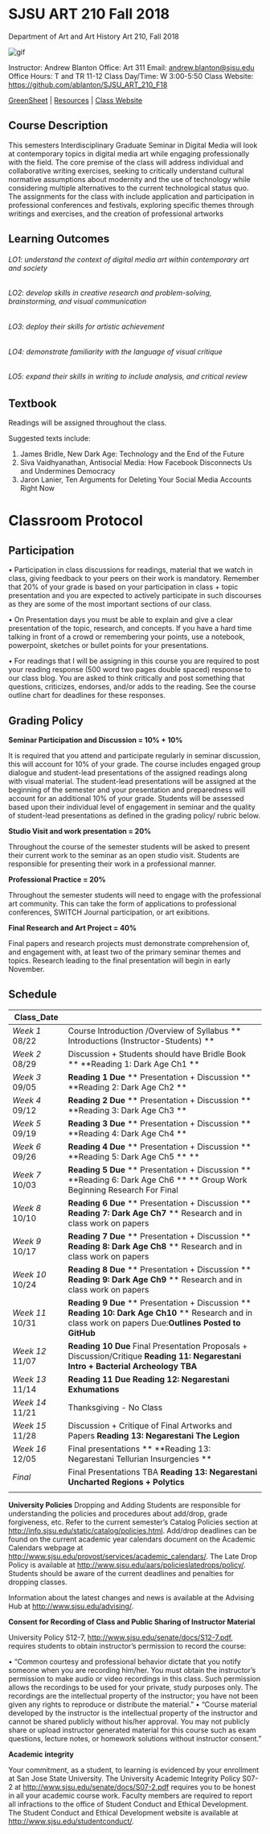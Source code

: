 **SJSU ART 210 Fall 2018**
======================
Department of Art and Art History
Art 210, Fall 2018

![gif](http://i.imgur.com/zdzDxsA.gif)

Instructor: Andrew Blanton
Office: Art 311
Email: andrew.blanton@sjsu.edu
Office Hours: T and TR 11-12
Class Day/Time: W 3:00-5:50
Class Website: https://github.com/ablanton/SJSU_ART_210_F18

[GreenSheet](https://github.com/ablanton/SJSU_ART_210_F18/blob/master/GREENSHEET.md)
| [Resources](https://github.com/ablanton/SJSU_ART_210_F18/blob/master/RESOURCES.md)
| [Class Website](https://github.com/ablanton/SJSU_ART_210_F18)

Course Description
------------------
This semesters Interdisciplinary Graduate Seminar in Digital Media will look at contemporary topics in digital media art while engaging professionally with the field. The core premise of the class will address individual and collaborative writing exercises, seeking to critically understand cultural normative assumptions about modernity and the use of technology while considering multiple alternatives to the current technological status quo. The assignments for the class with include application and participation in professional conferences and festivals, exploring specific themes through writings and exercises, and the creation of professional artworks

Learning Outcomes
-----------------

###### LO1: understand the context of digital media art within contemporary art and society
###### LO2: develop skills in creative research and problem-solving, brainstorming, and visual communication 
###### LO3: deploy their skills for artistic achievement
###### LO4: demonstrate familiarity with the language of visual critique
###### LO5: expand their skills in writing to include analysis, and critical review

Textbook
--------

Readings will be assigned throughout the class.

Suggested texts include:

1. James Bridle, New Dark Age: Technology and the End of the Future
2. Siva Vaidhyanathan, Antisocial Media: How Facebook Disconnects Us and Undermines Democracy
3. Jaron Lanier, Ten Arguments for Deleting Your Social Media Accounts Right Now

Classroom Protocol
==================

Participation
-------------

•	Participation in class discussions for readings, material that we watch in class, giving feedback to your peers on their work is mandatory. Remember that 20% of your grade is based on your participation in class + topic presentation and you are expected to actively participate in such discourses as they are some of the most important sections of our class.

•	On Presentation days you must be able to explain and give a clear presentation of the topic, research, and concepts. If you have a hard time talking in front of a crowd or remembering your points, use a notebook, powerpoint, sketches or bullet points for your presentations.

•	For readings that I will be assigning in this course you are required to post your reading response (500 word two pages double spaced) response to our class blog. You are asked to think critically and post something that questions, criticizes, endorses, and/or adds to the reading. See the course outline chart for deadlines for these responses.

Grading Policy
--------------

**Seminar Participation and Discussion = 10% + 10%**

It is required that you attend and participate regularly in seminar discussion, this will account for 10% of your grade. The course includes engaged group dialogue and student-lead presentations of the assigned readings along with visual material. The student-lead presentations will be assigned at the beginning of the semester and your presentation and preparedness will account for an additional 10% of your grade. Students will be assessed based upon their individual level of engagement in seminar and the quality of student-lead presentations as defined in the grading policy/ rubric below. 

**Studio Visit and work presentation = 20%**

Throughout the course of the semester students will be asked to present their current work to the seminar as an open studio visit. Students are responsible for presenting their work in a professional manner.

**Professional Practice = 20%**

Throughout the semester students will need to engage with the professional art community. This can take the form of applications to professional conferences, SWITCH Journal participation, or art exibitions.

**Final Research and Art Project = 40%** 

Final papers and research projects must demonstrate comprehension of, and engagement with, at least two of the primary seminar themes and topics. Research leading to the final presentation will begin in early November.


Schedule
--------

| Class_Date          |                                                                                                                                                                        |
| ------------------- |----------------------------------------------------------------------------------------------------------------------------------------------------------------------|
| *Week 1* 08/22      | Course Introduction /Overview of Syllabus ** Introductions (Instructor-Students) ** |
| *Week 2* 08/29      | Discussion + Students should have Bridle Book ** **Reading 1: Dark Age Ch1 ** |
| *Week 3* 09/05      | **Reading 1 Due** ** Presentation + Discussion ** **Reading 2: Dark Age Ch2 ** |
| *Week 4* 09/12      | **Reading 2 Due** ** Presentation + Discussion ** **Reading 3: Dark Age Ch3 ** |
| *Week 5* 09/19      | **Reading 3 Due** ** Presentation + Discussion ** **Reading 4: Dark Age Ch4 ** |
| *Week 6* 09/26      | **Reading 4 Due** ** Presentation + Discussion ** **Reading 5: Dark Age Ch5 ** ** |
| *Week 7* 10/03      | **Reading 5 Due** ** Presentation + Discussion ** **Reading 6: Dark Age Ch6 ** ** Group Work Beginning Research For Final |
| *Week 8* 10/10      | **Reading 6 Due** ** Presentation + Discussion ** **Reading 7: Dark Age Ch7** ** Research and in class work on papers |
| *Week 9* 10/17      | **Reading 7 Due** ** Presentation + Discussion ** **Reading 8: Dark Age Ch8** ** Research and in class work on papers |
| *Week 10* 10/24     | **Reading 8 Due** ** Presentation + Discussion ** **Reading 9: Dark Age Ch9** ** Research and in class work on papers |
| *Week 11* 10/31     | **Reading 9 Due** ** Presentation + Discussion ** **Reading 10: Dark Age Ch10** ** Research and in class work on papers Due:**Outlines Posted to GitHub** |
| *Week 12* 11/07     | **Reading 10 Due** Final Presentation Proposals + Discussion/Critique **Reading 11: Negarestani Intro + Bacterial Archeology TBA** |
| *Week 13* 11/14     | **Reading 11 Due** **Reading 12: Negarestani Exhumations** |
| *Week 14* 11/21     | Thanksgiving - No Class |
| *Week 15* 11/28     | Discussion + Critique of Final Artworks and Papers **Reading 13: Negarestani The Legion** |
| *Week 16* 12/05     | Final presentations ** **Reading 13: Negarestani Tellurian Insurgencies ** |
| *Final*             | Final Presentations TBA **Reading 13: Negarestani Uncharted Regions + Polytics** |
|                  |  |

**University Policies**
Dropping and Adding
Students are responsible for understanding the policies and procedures about add/drop, grade forgiveness, etc.  Refer to the current semester’s Catalog Policies section at http://info.sjsu.edu/static/catalog/policies.html.  Add/drop deadlines can be found on the current academic year calendars document on the Academic Calendars webpage at http://www.sjsu.edu/provost/services/academic_calendars/.  The Late Drop Policy is available at http://www.sjsu.edu/aars/policieslatedrops/policy/. Students should be aware of the current deadlines and penalties for dropping classes. 

Information about the latest changes and news is available at the Advising Hub at http://www.sjsu.edu/advising/.

**Consent for Recording of Class and Public Sharing of Instructor Material**

University Policy S12-7, http://www.sjsu.edu/senate/docs/S12-7.pdf, requires students to obtain instructor’s permission to record the course:

•	“Common courtesy and professional behavior dictate that you notify someone when you are recording him/her. You must obtain the instructor’s permission to make audio or video recordings in this class. Such permission allows the recordings to be used for your private, study purposes only. The recordings are the intellectual property of the instructor; you have not been given any rights to reproduce or distribute the material.” 
•	“Course material developed by the instructor is the intellectual property of the instructor and cannot be shared publicly without his/her approval. You may not publicly share or upload instructor generated material for this course such as exam questions, lecture notes, or homework solutions without instructor consent.”

**Academic integrity**

Your commitment, as a student, to learning is evidenced by your enrollment at San Jose State University.  The University Academic Integrity Policy S07-2 at http://www.sjsu.edu/senate/docs/S07-2.pdf requires you to be honest in all your academic course work. Faculty members are required to report all infractions to the office of Student Conduct and Ethical Development. The Student Conduct and Ethical Development website is available at http://www.sjsu.edu/studentconduct/. 


